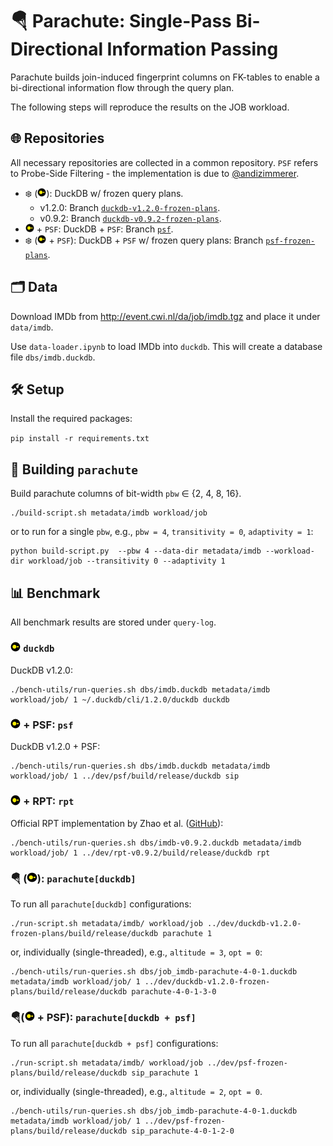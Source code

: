 # 🪂 Parachute: Single-Pass Bi-Directional Information Passing

Parachute builds join-induced fingerprint columns on FK-tables to enable a bi-directional information flow through the query plan.

The following steps will reproduce the results on the JOB workload.

## 🌐 Repositories

All necessary repositories are collected in a common repository. `PSF` refers to Probe-Side Filtering - the implementation is due to [@andizimmerer](https://github.com/andizimmerer).

- ❄️ (<img src="assets/duckdb.png" alt="duckdb" style="height: 1em;">): DuckDB w/ frozen query plans.
  - v1.2.0: Branch [`duckdb-v1.2.0-frozen-plans`](https://github.com/utndatasystems/parachute-competitors/tree/stoian-duckdb-v1.2.0-frozen-plans).
  - v0.9.2: Branch [`duckdb-v0.9.2-frozen-plans`](https://github.com/utndatasystems/parachute-competitors/tree/stoian-duckdb-v0.9.2-frozen-plans).
- <img src="assets/duckdb.png" alt="duckdb" style="height: 1em;"> + `PSF`: DuckDB + `PSF`: Branch [`psf`](https://github.com/utndatasystems/parachute-competitors/tree/stoian-psf).
- ❄️ (<img src="assets/duckdb.png" alt="duckdb" style="height: 1em;"> + `PSF`): DuckDB + `PSF` w/ frozen query plans: Branch [`psf-frozen-plans`](https://github.com/utndatasystems/parachute-competitors/tree/stoian-psf-frozen-plans). 

## 🗂️ Data

Download IMDb from http://event.cwi.nl/da/job/imdb.tgz and place it under `data/imdb`.

Use `data-loader.ipynb` to load IMDb into `duckdb`. This will create a database file `dbs/imdb.duckdb`.

## 🛠️ Setup

Install the required packages:

`pip install -r requirements.txt`

## 🧱 Building `parachute`

Build parachute columns of bit-width `pbw` $\in$ &#123;2, 4, 8, 16&#125;.

```
./build-script.sh metadata/imdb workload/job
```

or to run for a single `pbw`, e.g., `pbw = 4`, `transitivity = 0`, `adaptivity = 1`:

```
python build-script.py  --pbw 4 --data-dir metadata/imdb --workload-dir workload/job --transitivity 0 --adaptivity 1
```

## 📊 Benchmark

All benchmark results are stored under `query-log`.

### <img src="assets/duckdb.png" alt="duckdb" style="height: 1em;"> `duckdb`

DuckDB v1.2.0:

```
./bench-utils/run-queries.sh dbs/imdb.duckdb metadata/imdb workload/job/ 1 ~/.duckdb/cli/1.2.0/duckdb duckdb
```

### <img src="assets/duckdb.png" alt="duckdb" style="height: 1em;"> + PSF: `psf`

DuckDB v1.2.0 + PSF:

```
./bench-utils/run-queries.sh dbs/imdb.duckdb metadata/imdb workload/job/ 1 ../dev/psf/build/release/duckdb sip
```

### <img src="assets/duckdb.png" alt="duckdb" style="height: 1em;"> + RPT: `rpt`

Official RPT implementation by Zhao et al. ([GitHub](https://github.com/embryo-labs/Robust-Predicate-Transfer)):

```
./bench-utils/run-queries.sh dbs/imdb-v0.9.2.duckdb metadata/imdb workload/job/ 1 ../dev/rpt-v0.9.2/build/release/duckdb rpt
```

### 🪂 (<img src="assets/duckdb.png" alt="duckdb" style="height: 1em;">): `parachute[duckdb]`


To run all `parachute[duckdb]` configurations:

```
./run-script.sh metadata/imdb/ workload/job ../dev/duckdb-v1.2.0-frozen-plans/build/release/duckdb parachute 1
```

or, individually (single-threaded), e.g., `altitude = 3`, `opt = 0`:

```
./bench-utils/run-queries.sh dbs/job_imdb-parachute-4-0-1.duckdb metadata/imdb workload/job/ 1 ../dev/duckdb-v1.2.0-frozen-plans/build/release/duckdb parachute-4-0-1-3-0
```

### 🪂(<img src="assets/duckdb.png" alt="duckdb" style="height: 1em;"> + PSF): `parachute[duckdb + psf]`

To run all `parachute[duckdb + psf]` configurations:

```
./run-script.sh metadata/imdb/ workload/job ../dev/psf-frozen-plans/build/release/duckdb sip_parachute 1
```

or, individually (single-threaded), e.g., `altitude = 2`, `opt = 0`.

```
./bench-utils/run-queries.sh dbs/job_imdb-parachute-4-0-1.duckdb metadata/imdb workload/job/ 1 ../dev/psf-frozen-plans/build/release/duckdb sip_parachute-4-0-1-2-0
```
